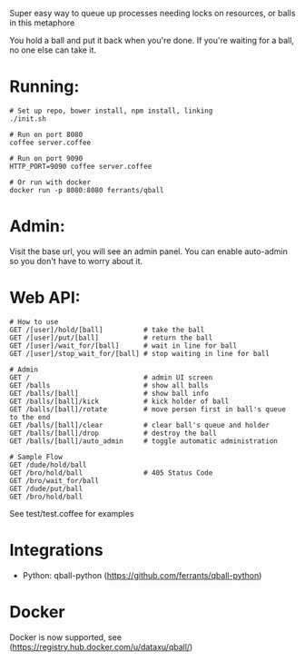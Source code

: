 Super easy way to queue up processes needing locks on resources, or balls in this metaphore

You hold a ball and put it back when you're done. If you're waiting for a ball, no one else can take it. 

Running:
========
```
# Set up repo, bower install, npm install, linking
./init.sh

# Run on port 8080
coffee server.coffee

# Run on port 9090
HTTP_PORT=9090 coffee server.coffee

# Or run with docker
docker run -p 8080:8080 ferrants/qball
```

Admin:
======
Visit the base url, you will see an admin panel. You can enable auto-admin so you don't have to worry about it.

Web API:
========
```
# How to use
GET /[user]/hold/[ball]          # take the ball
GET /[user]/put/[ball]           # return the ball
GET /[user]/wait_for/[ball]      # wait in line for ball
GET /[user]/stop_wait_for/[ball] # stop waiting in line for ball

# Admin
GET /                            # admin UI screen
GET /balls                       # show all balls
GET /balls/[ball]                # show ball info
GET /balls/[ball]/kick           # kick holder of ball
GET /balls/[ball]/rotate         # move person first in ball's queue to the end
GET /balls/[ball]/clear          # clear ball's queue and holder
GET /balls/[ball]/drop           # destroy the ball
GET /balls/[ball]/auto_admin     # toggle automatic administration

# Sample Flow
GET /dude/hold/ball
GET /bro/hold/ball               # 405 Status Code
GET /bro/wait_for/ball
GET /dude/put/ball
GET /bro/hold/ball
```

See test/test.coffee for examples

Integrations
============
- Python: qball-python (https://github.com/ferrants/qball-python)

Docker
======
Docker is now supported, see (https://registry.hub.docker.com/u/dataxu/qball/)
